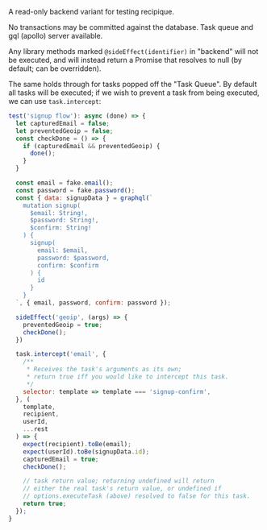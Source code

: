 A read-only backend variant for testing recipique.

No transactions may be committed against the database. Task queue and gql (apollo) server available.

Any library methods marked `@sideEffect(identifier)` in "backend" will not be executed, and will instead return a Promise that resolves to null (by default; can be overridden).

The same holds through for tasks popped off the "Task Queue". By default all tasks will be executed; if we wish to prevent a task from being executed, we can use `task.intercept`:

```js
test('signup flow'): async (done) => {
  let capturedEmail = false;
  let preventedGeoip = false;
  const checkDone = () => {
    if (capturedEmail && preventedGeoip) {
      done();
    }
  }

  const email = fake.email();
  const password = fake.password();
  const { data: signupData } = graphql(`
    mutation signup(
      $email: String!,
      $password: String!,
      $confirm: String!
    ) {
      signup(
        email: $email,
        password: $password,
        confirm: $confirm
      ) {
        id
      }
    }
  `, { email, password, confirm: password });

  sideEffect('geoip', (args) => {
    preventedGeoip = true;
    checkDone();
  })

  task.intercept('email', {
    /**
     * Receives the task's arguments as its own;
     * return true iff you would like to intercept this task.
     */
    selector: template => template === 'signup-confirm',
  }, (
    template,
    recipient,
    userId,
    ...rest
  ) => {
    expect(recipient).toBe(email);
    expect(userId).toBe(signupData.id);
    capturedEmail = true;
    checkDone();

    // task return value; returning undefined will return
    // either the real task's return value, or undefined if
    // options.executeTask (above) resolved to false for this task.
    return true;
  });
}
```
